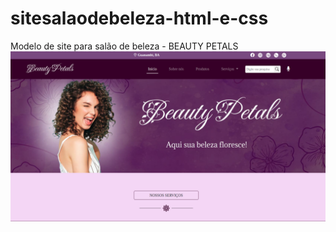 # sitesalaodebeleza-html-e-css
 Modelo de site para salão de beleza - BEAUTY PETALS
<img src="Beauty_Petals.png">
